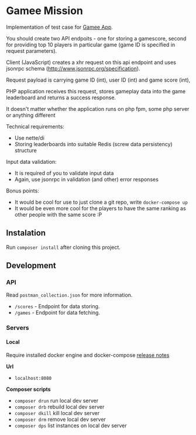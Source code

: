 # Gamee Mission

Implementation of test case for [Gamee App](https://www.gameeapp.com/).

You should create two API endpoits - one for storing a gamescore, second for providing top 10 players in particular game (game ID is specified in request parameters).

Client (JavaScript) creates a xhr request on this api endpoint and uses jsonrpc schema (http://www.jsonrpc.org/specification).

Request payload is carrying game ID (int), user ID (int) and game score (int),

PHP application receives this request, stores gameplay data into the game leaderboard and returns a success response.

It doesn't matter whether the application runs on php fpm, some php server or anything different

Technical requirements:
* Use nette/di
* Storing leaderboards into suitable Redis (screw data persistency) structure

Input data validation:
* It is required of you to validate input data
* Again, use jsonrpc in validation (and other) error responses

Bonus points:
* It would be cool for use to just clone a git repo, write `docker-compose up`
* It would be even more cool for the players to have the same ranking as other people with the same score :P

## Instalation

Run `composer install` after cloning this project.

## Development

### API

Read `postman_collection.json` for more information.

* `/scores` - Endpoint for data storing.
* `/games` - Endpoint for data fetching.

### Servers

#### Local

Require installed docker engine and docker-compose [release notes](https://docs.docker.com/release-notes/)

**Url**
* `localhost:8080`

**Composer scripts**

* `composer drun` run local dev server
* `composer drb` rebuild local dev server
* `composer dkill` kill local dev server
* `composer drm` remove local dev server
* `composer dps` list instances on local dev server
